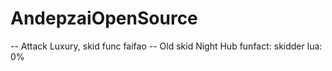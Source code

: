 # AndepzaiOpenSource
-- Attack Luxury, skid func faifao
-- Old skid Night Hub
funfact: skidder lua: 0%
